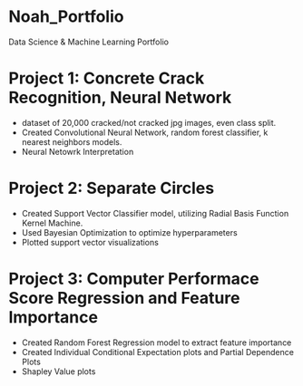 # Noah_Portfolio
Data Science &amp; Machine Learning Portfolio

# Project 1: Concrete Crack Recognition, Neural Network
* dataset of 20,000 cracked/not cracked jpg images, even class split.
* Created Convolutional Neural Network, random forest classifier, k nearest neighbors models.
* Neural Netowrk Interpretation 

# Project 2: Separate Circles
* Created Support Vector Classifier model, utilizing Radial Basis Function Kernel Machine.
* Used Bayesian Optimization to optimize hyperparameters
* Plotted support vector visualizations 

# Project 3: Computer Performace Score Regression and Feature Importance
* Created Random Forest Regression model to extract feature importance 
* Created Individual Conditional Expectation plots and Partial Dependence Plots 
* Shapley Value plots
